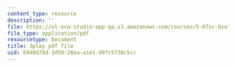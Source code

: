 ```yaml
---
content_type: resource
description: ''
file: https://ol-ocw-studio-app-qa.s3.amazonaws.com/courses/5-07sc-biological-chemistry-i-fall-2013/6940d78d3d5028eaa1e1d9fc5f38c5cc_nctbjbX6E.pdf
file_type: application/pdf
resourcetype: Document
title: 3play pdf file
uid: 6940d78d-3d50-28ea-a1e1-d9fc5f38c5cc
---
```

